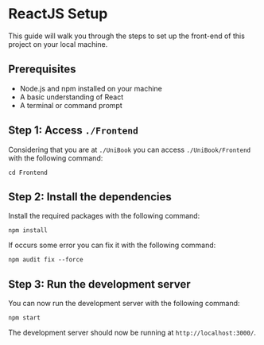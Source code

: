 # ReactJS Setup
This guide will walk you through the steps to set up the front-end of this project on your local machine.

## Prerequisites
- Node.js and npm installed on your machine
- A basic understanding of React
- A terminal or command prompt

## Step 1: Access `./Frontend`
Considering that you are at `./UniBook` you can access `./UniBook/Frontend` with the following command:
```
cd Frontend
```

## Step 2: Install the dependencies
Install the required packages with the following command:
```
npm install
```

If occurs some error you can fix it with the following command:
```
npm audit fix --force
```

## Step 3: Run the development server
You can now run the development server with the following command:
```
npm start
```

The development server should now be running at `http://localhost:3000/`.